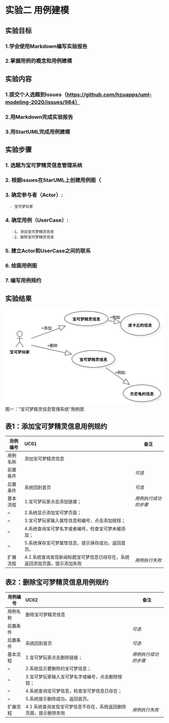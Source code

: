 # 实验二 用例建模

## 实验目标
  ### 1.学会使用Markdown编写实验报告  
  ### 2.掌握用例的概念和用例建模
  
## 实验内容
  ### 1.提交个人选题到Issues（https://github.com/hzuapps/uml-modeling-2020/issues/984）  
  ### 2.用Markdown完成实验报告  
  ### 3.用StartUML完成用例建模
## 实验步骤  
 ### 1. 选题为宝可梦精灵信息管理系统 
 ### 2. 根据issues在StarUML上创建用例图（
 ### 3. 确定参与者（Actor）:  
      - 宝可梦玩家
 ### 4. 确定用例（UserCase）:   
       -1、添加宝可梦精灵信息
       -2、删除宝可梦精灵信息
 ### 5. 建立Actor和UserCase之间的联系
 ### 6. 绘画用例图
 ### 7. 编写用例规约
  
  ## 实验结果
  ![第一个UML图](./BaoKeMeng.svg)  
  图一：”宝可梦精灵信息管理系统“用例图
  
  
  ## 表1：添加宝可梦精灵信息用例规约  

用例编号  | UC01 | 备注  
-|:-|-  
用例名称  | 添加宝可梦精灵信息  |   
前置条件  |   | *可选*   
后置条件  |   系统回到首页 | *可选*   
基本流程  | 1.宝可梦玩家点击添加链接；  |*用例执行成功的步骤*    
~| 2.系统显示添加宝可梦页面；  |   
~| 3.宝可梦玩家输入属性信息和编号，点击添加按钮；   |   
~| 4.系统查询宝可梦名字或者编号，检查宝可梦未被添加；   |   
~| 5.系统保存宝可梦属性信息，提示保存成功，返回首页。   |  
扩展流程  | 4.1 系统查询发现新闻标题宝可梦信息已经存在，系统返回添加页面，提示添加失败  |*用例执行失败* 

## 表2：删除宝可梦精灵信息用例规约  

用例编号  | UC02 | 备注  
-|:-|-  
用例名称  | 删除宝可梦精灵信息 |   
前置条件  |     | *可选*   
后置条件  |   系统回到首页 | *可选*   
基本流程  | 1.宝可梦玩家点击删除链接；  |*用例执行成功的步骤*    
~| 2.系统显示要删除的宝可梦信息；  |   
~| 3.宝可梦玩家输入宝可梦名字或编号，点击删除按钮；   |   
~| 4.系统查询宝可梦信息，检查宝可梦信息已存在；   |   
~| 5.系统提示删除成功，返回首页。   |  
扩展流程  | 4.1 系统查询发现宝可梦信息不存在，系统返回删除页面，提示删除失败  |*用例执行失败*    


